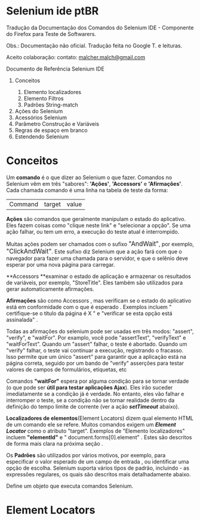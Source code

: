 Selenium ide ptBR
=================

Tradução da Documentação dos Comandos do Selenium  IDE - Componente do Firefox para Teste de Softwarers.

Obs.: Documentação não oficial. Tradução feita no Google T. e leituras.

Aceito colaboração: contato: malcher.malch@gmail.com

Documento de Referência Selenium IDE 

<ol>
<li>Conceitos</li>
    <ol>
        <li>Elemento localizadores</li> 
        <li>Elemento Filtros</li> 
        <li>Padrões String-match</li> 
    </ol>
<li>Ações do Selenium</li> 
<li>Acessórios Selenium</li> 
<li>Parâmetro Construção e Variáveis </li>
<li>Regras de espaço em branco </li>
<li>Estendendo Selenium</li>
</ol>

Conceitos
=================
Um **comando** é o que dizer ao Selenium o que fazer. Comandos no Selenium vêm em três "sabores": **'Ações'**, **'Accessors'** e **'Afirmações'**. Cada chamada comando é uma linha na tabela de teste da forma:
<br>
<table>
<tr>
    <td>Command</td>
    <td>target</td>
    <td>value</td>
    
</tr>
</table>

**Ações** são comandos que geralmente manipulam o estado do aplicativo. Eles fazem coisas como "clique neste link" e "selecionar a opção". Se uma ação falhar, ou tem um erro, a execução do teste atual é interrompido.

Muitas ações podem ser chamados com o sufixo <big>"AndWait"</big>, por exemplo, <big>"ClickAndWait"</big>. Este sufixo diz Selenium que a ação fará com que o navegador para fazer uma chamada para o servidor, e que o selênio deve esperar por uma nova página para carregar.

**Accessors **examinar o estado de aplicação e armazenar os resultados de variáveis, por exemplo, "StoreTitle". Eles também são utilizados para gerar automaticamente afirmações.


**Afirmações** são como Accessors , mas verificam se o estado do aplicativo está em conformidade com o que é esperado . Exemplos incluem " certifique-se o título da página é X " e "verificar se esta opção está assinalada" .

Todas as afirmações do selenium pode ser usadas em três modos: "assert", "verify", e "waitFor". Por examplo, você pode "assertText", "verifyText" e "waitForText". Quando um "assert" falhar, o teste é abortado. Quando um "verify" falhar, o teste vai continuar a execução, registrando o fracasso. Isso permite que um único "assert" para garantir que a aplicação está na página correta, seguido por um bando de "verify" asserções para testar valores de campos de formulários, etiquetas, etc

Comandos **"waitFor"** espera por alguma condição para se tornar verdade (o que pode ser **útil para testar aplicações Ajax**). Eles irão suceder imediatamente se a condição já é verdade. No entanto, eles vão falhar e interromper o teste, se a condição não se tornar realidade dentro da definição do tempo limite de corrente (ver a ação ***setTimeout*** abaixo).

**Localizadores de elementos**(Element Locators) dizem qual elemento HTML de um comando ele se refere. Muitos comandos exigem um ***Element Locator*** como o atributo "target". Exemplos de "Elemento localizadores" incluem **"elementId"** e " document.forms[0].element" . Estes são descritos de forma mais clara na próxima seção .

Os **Padrões** são utilizados por vários motivos, por exemplo, para especificar o valor esperado de um campo de entrada , ou identificar uma opção de escolha. Selenium suporta vários tipos de padrão, incluindo - as expressões regulares, os quais são descritos mais detalhadamente abaixo.

Define um objeto que executa comandos Selenium.

Element Locators
=================

